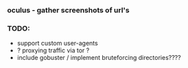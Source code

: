 ### oculus - gather screenshots of url's


### TODO:
- support custom user-agents
- ? proxying traffic via tor ?
- include gobuster / implement bruteforcing directories????
